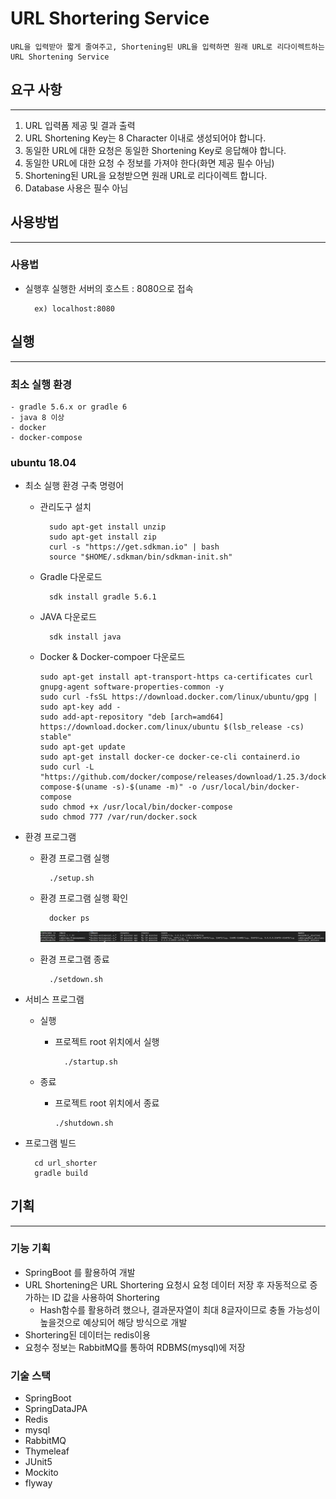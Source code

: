 # URL Shortering Service

    URL을 입력받아 짧게 줄여주고, Shortening된 URL을 입력하면 원래 URL로 리다이렉트하는 URL Shortening Service

## 요구 사항
---
1. URL 입력폼 제공 및 결과 출력
2. URL Shortening Key는 8 Character 이내로 생성되어야 합니다.
3. 동일한 URL에 대한 요청은 동일한 Shortening Key로 응답해야 합니다.
4. 동일한 URL에 대한 요청 수 정보를 가져야 한다(화면 제공 필수 아님)
5. Shortening된 URL을 요청받으면 원래 URL로 리다이렉트 합니다.
6. Database 사용은 필수 아님

## 사용방법
---
### 사용법
- 실행후 실행한 서버의 호스트 : 8080으로 접속

        ex) localhost:8080

## 실행 
---
### 최소 실행 환경 
    - gradle 5.6.x or gradle 6
    - java 8 이상
    - docker
    - docker-compose

### ubuntu 18.04
- 최소 실행 환경 구축 명령어
    - 관리도구 설치

            sudo apt-get install unzip
            sudo apt-get install zip
            curl -s "https://get.sdkman.io" | bash
            source "$HOME/.sdkman/bin/sdkman-init.sh"
            
    - Gradle 다운로드    
            
            sdk install gradle 5.6.1

    - JAVA 다운로드
            
            sdk install java

    -   Docker & Docker-compoer 다운로드
            
            sudo apt-get install apt-transport-https ca-certificates curl gnupg-agent software-properties-common -y
            sudo curl -fsSL https://download.docker.com/linux/ubuntu/gpg | sudo apt-key add -
            sudo add-apt-repository "deb [arch=amd64] https://download.docker.com/linux/ubuntu $(lsb_release -cs) stable"
            sudo apt-get update
            sudo apt-get install docker-ce docker-ce-cli containerd.io 
            sudo curl -L "https://github.com/docker/compose/releases/download/1.25.3/docker-compose-$(uname -s)-$(uname -m)" -o /usr/local/bin/docker-compose
            sudo chmod +x /usr/local/bin/docker-compose
            sudo chmod 777 /var/run/docker.sock


- 환경 프로그램
    - 환경 프로그램 실행

            ./setup.sh
    - 환경 프로그램 실행 확인

            docker ps

        ![check_docker](./img/check.PNG)

    - 환경 프로그램 종료

            ./setdown.sh
    
- 서비스 프로그램
    - 실행
        - 프로젝트 root 위치에서 실행

                ./startup.sh

    - 종료
        -   프로젝트 root 위치에서 종료
            
                ./shutdown.sh
- 프로그램 빌드
    
        cd url_shorter
        gradle build
    
## 기획
---
### 기능 기획
- SpringBoot 를 활용하여 개발
- URL Shortening은 URL Shortering 요청시 요청 데이터 저장 후 자동적으로 증가하는 ID 값을 사용하여 Shortering 
    -   Hash함수를 활용하려 했으나, 결과문자열이 최대 8글자이므로 충돌 가능성이 높을것으로 예상되어 해당 방식으로 개발
- Shortering된 데이터는 redis이용
- 요청수 정보는 RabbitMQ를 통하여 RDBMS(mysql)에 저장

### 기술 스택
- SpringBoot
- SpringDataJPA
- Redis
- mysql
- RabbitMQ
- Thymeleaf
- JUnit5
- Mockito
- flyway

